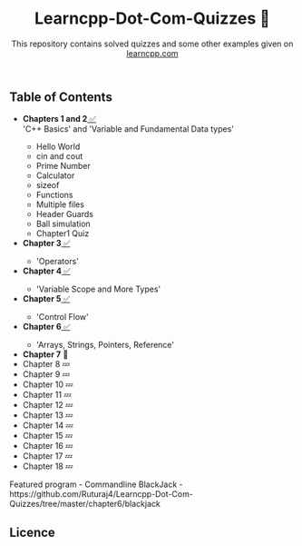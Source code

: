 <!DOCTYPE html>
  <Header>
    <h1>
      Learncpp-Dot-Com-Quizzes 🚧
    </h1>
    <p>
     This repository contains solved quizzes and some other examples given on
<a href = "http://www.learncpp.com"> learncpp.com </a>
    </p>
  </header>
  <body>
    <h2>Table of Contents</h2>
    <ul>
      <li><b>Chapters 1 and 2</b><a href = "https://github.com/Ruturaj4/Learncpp-Dot-Com-Quizzes/tree/master/chapters1-2"> ✅</a></li>
      'C++ Basics' and 'Variable and Fundamental Data types'
      <ul>
        <li>Hello World</li>
        <li>cin and cout</li>
        <li>Prime Number</li>
        <li>Calculator</li>
        <li>sizeof</li>
        <li>Functions</li>
        <li>Multiple files</li>
        <li>Header Guards</li>
        <li>Ball simulation</li>
        <li>Chapter1 Quiz</li>
      </ul>
      <li><b>Chapter 3</b><a href = "https://github.com/Ruturaj4/Learncpp-Dot-Com-Quizzes/tree/master/chapter3"> ✅</a></li>
      <ul><li>'Operators'</li></ul>
      <li><b>Chapter 4</b><a href = "https://github.com/Ruturaj4/Learncpp-Dot-Com-Quizzes/tree/master/chapter4"> ✅</a></li>
      <ul><li>'Variable Scope and More Types'</li></ul>
      <li><b>Chapter 5</b><a href = "https://github.com/Ruturaj4/Learncpp-Dot-Com-Quizzes/tree/master/chapter5"> ✅</a></li>
      <ul><li>'Control Flow'</li></ul>
      <li><b>Chapter 6</b><a href = "https://github.com/Ruturaj4/Learncpp-Dot-Com-Quizzes/tree/master/chapter6"> ✅</a></li>
      <ul><li>'Arrays, Strings, Pointers, Reference'</li></ul>
      <li><b>Chapter 7</b> 🚧</li>
      <li>Chapter 8 💤</li>
      <li>Chapter 9 💤</li>
      <li>Chapter 10 💤</li>
      <li>Chapter 11 💤</li>
      <li>Chapter 12 💤</li>
      <li>Chapter 13 💤</li>
      <li>Chapter 14 💤</li>
      <li>Chapter 15 💤</li>
      <li>Chapter 16 💤</li>
      <li>Chapter 17 💤</li>
      <li>Chapter 18 💤</li>
    </ul>
    Featured program - Commandline BlackJack - https://github.com/Ruturaj4/Learncpp-Dot-Com-Quizzes/tree/master/chapter6/blackjack
  </body>
  <footer>
    <h2>Licence</h2>
  <a href = "https://github.com/Ruturaj4/Learncpp-Dot-Com-Quizzes/blob/master/LICENSE" MIT </a>
  </footer>
</html>
